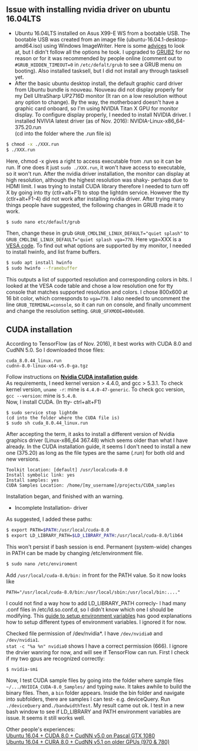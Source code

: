 ## Issue with installing nvidia driver on ubuntu 16.04LTS

- Ubuntu 16.04LTS installed on Asus X99-E WS from a bootable USB. The bootable USB was created from an image file (ubuntu-16.04.1-desktop-amd64.iso) using Windows ImageWriter. Here is some [advices](https://www.pugetsystems.com/labs/hpc/Install-Ubuntu-16-04-or-14-04-and-CUDA-8-and-7-5-for-NVIDIA-Pascal-GPU-825/) to look at, but I didn't follow all the options he took. I upgraded to [GRUB2](https://help.ubuntu.com/community/Grub2/Upgrading) for no reason or for it was recommended by people online (comment out to `#GRUB_HIDDEN_TIMEOUT=0` in `/etc/defalt/grub` to see a GRUB menu on booting). Also installed tasksell, but I did not install any through tasksell yet.
- After the basic ubuntu desktop install, the default graphic card driver from Ubuntu bundle is nouveau. Nouveau did not display properly for my Dell UltraSharp UP2716D monitor (It ran on a low resolution without any option to change). By the way, the motherboard doesn't have a graphic card onboard, so I'm using NVIDIA Titan X GPU for monitor display. To configure display properly, I needed to install NVIDIA driver. I installed NVIVIA latest driver (as of Nov. 2016): NVIDIA-Linux-x86_64-375.20.run    
(cd into the folder where the .run file is)
```bash
$ chmod -x ./XXX.run
$ ./XXX.run
```
Here, chmod -x gives a right to access executable from .run so it can be run. If one does it just `sudo ./XXX.run`, it won't have access to executable, so it won't run.
After the nvidia driver installation, the monitor can display at high resolution, although the highest resolution was shaky- perhaps due to HDMI limit. I was trying to install CUDA library therefore I needed to turn off X by going into tty (ctlr+alt+F1) to stop the lightdm service. However the tty (ctlr+alt+F1-4) did not work after installing nvidia driver. After trying many things people have suggested, the following changes in GRUB made it to work.

```bash
$ sudo nano etc/default/grub
```
Then, change these in grub
`GRUB_CMDLINE_LINUX_DEFAULT="quiet splash"` to `GRUB_CMDLINE_LINUX_DEFAULT="quiet splash vga=770`. Here vga=XXX is a [VESA code](https://en.wikipedia.org/wiki/VESA_BIOS_Extensions#Linux_video_mode_numbers). To find out what options are supported by my monitor, I needed to install hwinfo, and list frame buffers.
```bash
$ sudo apt install hwinfo
$ sudo hwinfo --framebuffer
```
This outputs a list of supported resolution and corresponding colors in bits. I looked at the VESA code table and chose a low resolution one for tty console that matches supported resolution and colors. I chose 800x600 at 16 bit color, which corresponds to `vga=770`. I also needed to uncomment the line `GRUB_TERMINAL=console`, so it can run on console, and finally uncomment and change the resolution setting. `GRUB_GFXMODE=800x600`.

## CUDA installation
According to TensorFlow (as of Nov. 2016), it best works with CUDA 8.0 and CudNN 5.0.
So I downloaded those files:
```
cuda_8.0.44_linux.run
cudnn-8.0-linux-x64-v5.0-ga.tgz
```
Follow instructions on [**Nvidia CUDA installation guide**](http://docs.nvidia.com/cuda/cuda-installation-guide-linux/index.html#axzz4RLZI29yS).    
As requirements, I need kernel version > 4.4.0, and gcc > 5.3.1.
To check kernel version, `uname -r`: mine is `4.4.0-47-generic`. To check gcc version, `gcc --version`: mine is `5.4.0`.    
Now, I install CUDA.
(In tty- ctrl+alt+F1)
```
$ sudo service stop lightdm
(cd into the folder where the CUDA file is)
$ sudo sh cuda_8.0.44_linux.run
```
After accepting the term, it asks to install a different version of Nvidia graphics driver (Linux-x86_64 367.48) which seems older than what I have already. In the CUDA installation guide, it seems I don't need to install a new one (375.20) as long as the file types are the same (.run) for both old and new versions.
```
Toolkit location: [default] /usr/localcuda-8.0
Install symbolic link: yes
Install samples: yes
CUDA Samples Location: /home/[my_username]/projects/CUDA_samples
```
Installation began, and finished with an warning.
- Incomplete Installation- driver

As suggested, I added these paths:
```bash
$ export PATH=$PATH:/usr/local/cuda-8.0
$ export LD_LIBRARY_PATH=$LD_LIBRARY_PATH:/usr/local/cuda-8.0/lib64
```
This won't persist if bash session is end. Permanent (system-wide) changes in PATH can be made by changing /etc/environment file.
```bash
$ sudo nano /etc/enviroment
```
Add `/usr/local/cuda-8.0/bin:` in front for the PATH value. So it now looks like
```
PATH="/usr/local/cuda-8.0/bin:/usr/local/sbin:/usr/local/bin:...."
```
I could not find a way how to add LD_LIBRARY_PATH correcly- I had many .conf files in /etc/ld.so.conf.d, so I didn't know which one I should be modifying. This [guide to setup environment variables](https://help.ubuntu.com/community/EnvironmentVariables) has good explanations how to setup different types of environment variables. I ignored it for now.

Checked file permission of /dev/nvidia*. I have `/dev/nvidia0` and `/dev/nvidia1`.    
`stat -c "%a %n" nvidia0` shows I have a correct permission (666).
I ignore the drvier wanring for now, and will see if TensorFlow can run. First I check if my two gpus are recognized correctly:
```
$ nvidia-smi
```
Now, I test CUDA sample files by going into the folder where sample files  `~/.../NVIDIA_CUDA-8.0_Samples/` and typing `make`. It takes awhile to build the binary files. Then, a `bin` folder appears. Inside the bin folder and navigate into subfolders, there are samples I can test- e.g. deviceQuery. Run `./deviceQuery` and`./bandwidthTest`. My result came out ok.
I test in a new bash window to see if LD_LIBRARY and PATH environment variables are issue. It seems it still works well.

Other people's experiences:    
[Ubuntu 16.04 + CUDA 8.0 + CudNN v5.0 on Pascal GTX 1080](http://textminingonline.com/dive-into-tensorflow-part-iii-gtx-1080-ubuntu16-04-cuda8-0-cudnn5-0-tensorflow)     
[Ubuntu 16.04 + CURA 8.0 + CudNN v5.1 on older GPUs (970 & 780)](https://alliseesolutions.wordpress.com/2016/09/08/install-gpu-tensorflow-from-sources-w-ubuntu-16-04-and-cuda-8-0-rc/)
